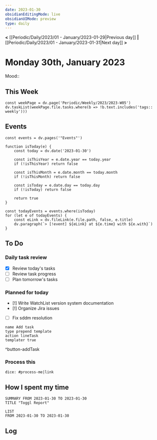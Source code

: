 ```yaml
---
date: 2023-01-30
obsidianEditingMode: live
obsidianUIMode: preview
type: daily
---
```


**<** [[Periodic/Daily/2023/01 - January/2023-01-29|Previous day]] **|** [[Periodic/Daily/2023/01 - January/2023-01-31|Next day]] **>**

# Monday 30th, January 2023

Mood:: 

## This Week

```dataviewjs
const weekPage = dv.page('Periodic/Weekly/2023/2023-W05')
dv.taskList(weekPage.file.tasks.where(b => !b.text.includes('tags:: weekly')))
```

## Events

```dataviewjs
const events = dv.pages('"Events"')

function isToday(e) {
	const today = dv.date('2023-01-30')
	
	const isThisYear = e.date.year == today.year
	if (!isThisYear) return false

	const isThisMonth = e.date.month == today.month
	if (!isThisMonth) return false

	const isToday = e.date.day == today.day
	if (!isToday) return false

	return true
}

const todayEvents = events.where(isToday)
for (let e of todayEvents) {
	const eLink = dv.fileLink(e.file.path, false, e.title)
	dv.paragraph(`> [!event] ${eLink} at ${e.time} with ${e.with}`)
}
```

## To Do

### Daily task review
- [x] Review today's tasks
- [ ] Review task progress
- [ ] Plan tomorrow's tasks

### Planned for today

- [!] Write WatchList version system documentation
- [!] Organize Jira issues
- [ ] Fix sddm resolution
```button
name Add task
type prepend template
action lineTask
templater true
```
^button-addTask

### Process this
`dice: #process-me|link`

## How I spent my time

```toggl
SUMMARY FROM 2023-01-30 TO 2023-01-30
TITLE "Toggl Report"
```

```toggl
LIST
FROM 2023-01-30 TO 2023-01-30
```

## Log
